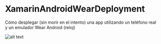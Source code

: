 # XamarinAndroidWearDeployment
Cómo desplegar (sin morir en el intento) una app utilizando un teléfono real y un emulador Wear Android (reloj)

 ![alt text](https://assets.materialup.com/uploads/7cc4f3a6-1e63-4124-b65f-26d1e3dd31c9/preview.png)
